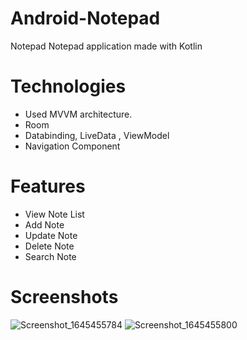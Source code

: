 # Android-Notepad
 Notepad
Notepad application made with Kotlin

# Technologies 
- Used MVVM architecture.
- Room
- Databinding, LiveData , ViewModel
- Navigation Component
# Features 
- View Note List
- Add Note
- Update Note
- Delete Note
- Search Note 
# Screenshots
![Screenshot_1645455784](https://user-images.githubusercontent.com/49489211/154981739-19a0d783-eb16-4482-8515-95b843087ed7.png) ![Screenshot_1645455800](https://user-images.githubusercontent.com/49489211/154981826-f6e68952-5304-401d-8bc8-339983c441ce.png)



